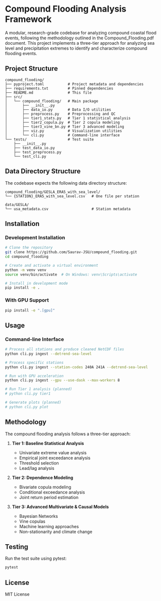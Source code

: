 # Compound Flooding Analysis Framework

A modular, research-grade codebase for analyzing compound coastal flood events, following the methodology outlined in the Compound_Flooding.pdf document. This project implements a three-tier approach for analyzing sea level and precipitation extremes to identify and characterize compound flooding events.

## Project Structure

```
compound_flooding/
├── pyproject.toml           # Project metadata and dependencies
├── requirements.txt         # Pinned dependencies
├── README.md                # This file
├── src/
│   └── compound_flooding/   # Main package
│       ├── __init__.py      
│       ├── data_io.py       # Data I/O utilities
│       ├── preprocess.py    # Preprocessing and QC
│       ├── tier1_stats.py   # Tier 1 statistical analysis
│       ├── tier2_copula.py  # Tier 2 copula modeling
│       ├── tier3_vine_bn.py # Tier 3 advanced modeling
│       ├── viz.py           # Visualization utilities
│       └── cli.py           # Command-line interface
└── tests/                   # Test suite
    ├── __init__.py
    ├── test_data_io.py
    ├── test_preprocess.py
    └── test_cli.py
```

## Data Directory Structure

The codebase expects the following data directory structure:

```
compound_flooding/GESLA_ERA5_with_sea_level/
└── {STATION}_ERA5_with_sea_level.csv   # One file per station

data/GESLA/
└── usa_metadata.csv                    # Station metadata
```

## Installation

### Development Installation

```bash
# Clone the repository
git clone https://github.com/Saurav-JSU/compound_flooding.git
cd compound_flooding

# Create and activate a virtual environment
python -m venv venv
source venv/bin/activate  # On Windows: venv\Scripts\activate

# Install in development mode
pip install -e .
```

### With GPU Support

```bash
pip install -e ".[gpu]"
```

## Usage

### Command-line Interface

```bash
# Process all stations and produce cleaned NetCDF files
python cli.py ingest --detrend-sea-level

# Process specific stations
python cli.py ingest --station-codes 240A 241A --detrend-sea-level

# Run with GPU acceleration
python cli.py ingest --gpu --use-dask --max-workers 8

# Run Tier 1 analysis (planned)
# python cli.py tier1

# Generate plots (planned)
# python cli.py plot
```

## Methodology

The compound flooding analysis follows a three-tier approach:

1. **Tier 1: Baseline Statistical Analysis**
   - Univariate extreme value analysis
   - Empirical joint exceedance analysis
   - Threshold selection
   - Lead/lag analysis

2. **Tier 2: Dependence Modeling**
   - Bivariate copula modeling
   - Conditional exceedance analysis
   - Joint return period estimation

3. **Tier 3: Advanced Multivariate & Causal Models**
   - Bayesian Networks
   - Vine copulas
   - Machine learning approaches
   - Non-stationarity and climate change

## Testing

Run the test suite using pytest:

```bash
pytest
```

## License

MIT License